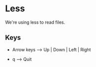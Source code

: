 # Less

We're using less to read files.

## Keys

- Arrow keys --> Up | Down | Left | Right

- q --> Quit
